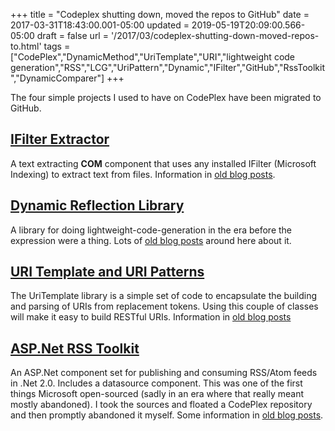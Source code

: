 +++
title = "Codeplex shutting down, moved the repos to GitHub"
date = 2017-03-31T18:43:00.001-05:00
updated = 2019-05-19T20:09:00.566-05:00
draft = false
url = '/2017/03/codeplex-shutting-down-moved-repos-to.html'
tags = ["CodePlex","DynamicMethod","UriTemplate","URI","lightweight code generation","RSS","LCG","UriPattern","Dynamic","IFilter","GitHub","RssToolkit","DynamicComparer"]
+++

The four simple projects I used to have on CodePlex have been migrated to GitHub.

[IFilter Extractor](https://github.com/IDisposable/IFilterExtractor)
--------------------------------------------------------------------

A text extracting **COM** component that uses any installed IFilter (Microsoft Indexing) to extract text from files. Information in [old blog posts](/search/label/IFilter).

[Dynamic Reflection Library](https://github.com/IDisposable/Dynamic)
--------------------------------------------------------------------

A library for doing lightweight-code-generation in the era before the expression were a thing. Lots of [old blog posts](/search/label/Dynamic) around here about it.

[URI Template and URI Patterns](https://github.com/IDisposable/URITemplate)
---------------------------------------------------------------------------

The UriTemplate library is a simple set of code to encapsulate the building and parsing of URIs from replacement tokens. Using this couple of classes will make it easy to build RESTful URIs. Information in [old blog posts](/search/label/UriTemplate)

[ASP.Net RSS Toolkit](https://github.com/IDisposable/ASPNetRSSToolkit)
----------------------------------------------------------------------

An ASP.Net component set for publishing and consuming RSS/Atom feeds in .Net 2.0. Includes a datasource component. This was one of the first things Microsoft open-sourced (sadly in an era where that really meant mostly abandoned). I took the sources and floated a CodePlex repository and then promptly abandoned it myself. Some information in [old blog posts](/search/label/RssToolkit).
